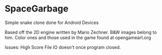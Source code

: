 # SpaceGarbage
Simple snake clone done for Android Devices

Based off the 2D engine written by Mario Zechner. B&W images belong to him. Color ones and those used 
in the game found at opengameart.org

Issues:  High Score File IO doesn't once program closed.
